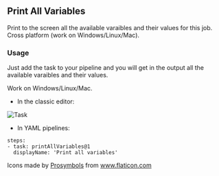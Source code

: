 ## Print All Variables ##

Print to the screen all the available varaibles and their values for this job. Cross platform (work on Windows/Linux/Mac).

### Usage ###

Just add the task to your pipeline and you will get in the output all the available varaibles and their values.

Work on Windows/Linux/Mac.

- In the classic editor:

![Task](https://i.imgur.com/RBYhCEL.png)

- In YAML pipelines:

```
steps:
- task: printAllVariables@1
  displayName: 'Print all variables'
```

  


<div>Icons made by <a href="https://www.flaticon.com/authors/prosymbols" title="Prosymbols">Prosymbols</a> from <a href="https://www.flaticon.com/"             title="Flaticon">www.flaticon.com</a></div>